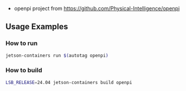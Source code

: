 * openpi project from https://github.com/Physical-Intelligence/openpi

## Usage Examples

### How to run

```bash
jetson-containers run $(autotag openpi)
```

### How to build

```bash
LSB_RELEASE=24.04 jetson-containers build openpi
```
